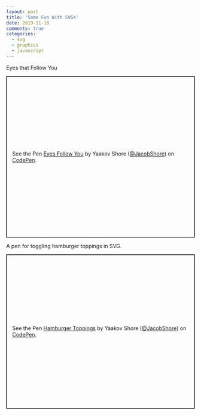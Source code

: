 ```yaml
---
layout: post
title: 'Some Fun With SVGs'
date: 2019-11-18
comments: true
categories:
  - svg
  - graphics
  - javascript
---
```


Eyes that Follow You

<p class="codepen" data-height="432" data-theme-id="default" data-default-tab="result" data-user="JacobShore" data-slug-hash="YzzdRJj" style="height: 432px; box-sizing: border-box; display: flex; align-items: center; justify-content: center; border: 2px solid; margin: 1em 0; padding: 1em;" data-pen-title="Eyes Follow You">
  <span>See the Pen <a href="https://codepen.io/JacobShore/pen/YzzdRJj">
  Eyes Follow You</a> by Yaakov Shore (<a href="https://codepen.io/JacobShore">@JacobShore</a>)
  on <a href="https://codepen.io">CodePen</a>.</span>
</p>
<script async src="https://static.codepen.io/assets/embed/ei.js"></script>

A pen for toggling hamburger toppings in SVG.

<p class="codepen" data-height="413" data-theme-id="default" data-default-tab="result" data-user="JacobShore" data-slug-hash="zYYyzZo" style="height: 413px; box-sizing: border-box; display: flex; align-items: center; justify-content: center; border: 2px solid; margin: 1em 0; padding: 1em;" data-pen-title="Hamburger Toppings">
  <span>See the Pen <a href="https://codepen.io/JacobShore/pen/zYYyzZo">
  Hamburger Toppings</a> by Yaakov Shore (<a href="https://codepen.io/JacobShore">@JacobShore</a>)
  on <a href="https://codepen.io">CodePen</a>.</span>
</p>
<script async src="https://static.codepen.io/assets/embed/ei.js"></script>
